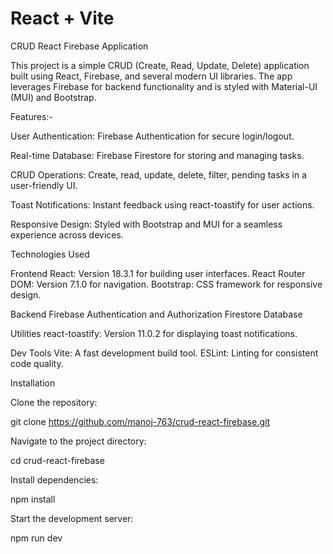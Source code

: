 # React + Vite

CRUD React Firebase Application

This project is a simple CRUD (Create, Read, Update, Delete) application built using React, Firebase, and several modern UI libraries. The app leverages Firebase for backend functionality and is styled with Material-UI (MUI) and Bootstrap.

Features:-

User Authentication: Firebase Authentication for secure login/logout.

Real-time Database: Firebase Firestore for storing and managing tasks.

CRUD Operations: Create, read, update, delete, filter, pending tasks in a user-friendly UI.

Toast Notifications: Instant feedback using react-toastify for user actions.

Responsive Design: Styled with Bootstrap and MUI for a seamless experience across devices.

Technologies Used

Frontend
React: Version 18.3.1 for building user interfaces.
React Router DOM: Version 7.1.0 for navigation.
Bootstrap: CSS framework for responsive design.

Backend
Firebase
Authentication and Authorization
Firestore Database

Utilities
react-toastify: Version 11.0.2 for displaying toast notifications.

Dev Tools
Vite: A fast development build tool.
ESLint: Linting for consistent code quality.

Installation

Clone the repository:

git clone https://github.com/manoj-763/crud-react-firebase.git

Navigate to the project directory:

cd crud-react-firebase

Install dependencies:

npm install


Start the development server:

npm run dev




